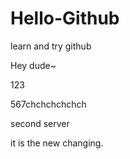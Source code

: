 # Hello-Github
learn and try github

Hey dude~

123

567chchchchchch

second server

it is the new changing.
